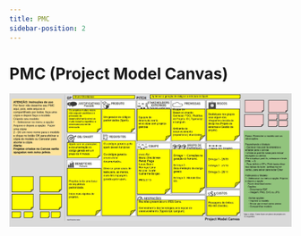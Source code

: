 ```yaml
---
title: PMC
sidebar-position: 2
---
```


# PMC (Project Model Canvas)

![pmc](../img/PMC_Spark_Frontend.jpg)